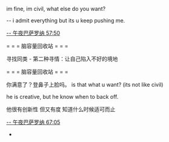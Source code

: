 
im fine, im civil, what else do you want?

-- i admit everything but its u keep pushing me. 

[-- 午夜巴萨罗纳 57:50](http://www.bilibili.com/video/av2065903/)

= = = 脑容量回收站 = = =

寻找同类 - 第二种寻情：让自己陷入不好的境地

= = = 脑容量回收站 = = =

你满意了？登鼻子上脸吗。 is that what u want?  (its not like civil)


he is creative, but he know when to back off.

他很有创新性 但又有度 知道什么时候适可而止

[-- 午夜巴萨罗纳 67:05](http://www.bilibili.com/video/av2065903/)

-

